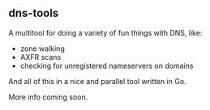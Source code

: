 ## dns-tools

A multitool for doing a variety of fun things with DNS, like:
* zone walking
* AXFR scans
* checking for unregistered nameservers on domains

And all of this in a nice and parallel tool written in Go.

More info coming soon.
